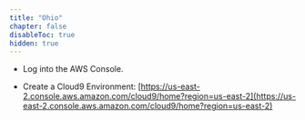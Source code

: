 ```yaml
---
title: "Ohio"
chapter: false
disableToc: true
hidden: true
---
```


- Log into the AWS Console.

- Create a Cloud9 Environment: [https://us-east-2.console.aws.amazon.com/cloud9/home?region=us-east-2](https://us-east-2.console.aws.amazon.com/cloud9/home?region=us-east-2)
